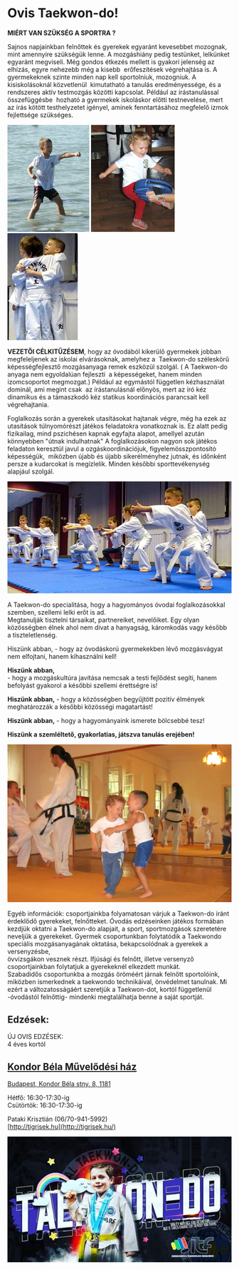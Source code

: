 # **Ovis Taekwon-do!**

**MIÉRT VAN SZÜKSÉG A SPORTRA ?**

Sajnos napjainkban felnőttek és gyerekek egyaránt kevesebbet mozognak, mint amennyire szükségük lenne. A mozgáshiány pedig testünket, lelkünket egyaránt megviseli. Még gondos étkezés mellett is gyakori jelenség az elhízás, egyre nehezebb még a kisebb  erőfeszítések végrehajtása is. A gyermekeknek szinte minden nap kell sportolniuk, mozogniuk. A kisiskolásoknál közvetlenül  kimutatható a tanulás eredményessége, és a rendszeres aktív testmozgás közötti kapcsolat. Például az írástanulással összefüggésbe  hozható a gyermekek iskoláskor előtti testnevelése, mert az írás kötött testhelyzetet igényel, aminek fenntartásához megfelelő izmok   
fejlettsége szükséges.

![](./images/ovi2.jpg)
![](./images/ovi.jpg)
![](./images/ovi3.jpg)

**VEZETŐI CÉLKITŰZÉSEM**, hogy az óvodából kikerülő gyermekek jobban megfeleljenek az iskolai elvárásoknak, amelyhez a  Taekwon-do széleskörű képességfejlesztő mozgásanyaga remek eszközül szolgál. ( A Taekwon-do anyaga nem egyoldalúan fejleszti  a képességeket, hanem minden izomcsoportot megmozgat.) Például az egymástól független kézhasználat dominál, ami megint csak  az írástanulásnál előnyös, mert az író kéz dinamikus és a támaszkodó kéz statikus koordinációs parancsait kell végrehajtania.

Foglalkozás során a gyerekek utasításokat hajtanak végre, még ha ezek az utasítások túlnyomórészt játékos feladatokra vonatkoznak is. Ez alatt pedig fizikailag, mind pszichésen kapnak egyfajta alapot, amellyel azután könnyebben "útnak indulhatnak" A foglalkozásokon nagyon sok játékos feladaton keresztül javul a ozgáskoordinációjuk, figyelemösszpontosító képességük,  miközben újabb és újabb sikerélményhez jutnak, és időnként persze a kudarcokat is megízlelik. Minden későbbi sporttevékenység alapjául szolgál.

![](./images/ovi5.jpg)

A Taekwon-do specialitása, hogy a hagyományos óvodai foglalkozásokkal szemben, szellemi lelki erőt is ad.  
Megtanulják tisztelni társaikat, partnereiket, nevelőiket. Egy olyan közösségben élnek ahol nem divat a hanyagság, káromkodás vagy később a tiszteletlenség.

Hiszünk abban, - hogy az óvodáskorú gyermekekben lévő mozgásvágyat nem elfojtani, hanem kihasználni kell!

**Hiszünk abban,**  
\- hogy a mozgáskultúra javítása nemcsak a testi fejlődést segíti, hanem befolyást gyakorol a későbbi szellemi érettségre is!

**Hiszünk abban,**
\- hogy a közösségben begyűjtött pozitív élmények meghatározzák a későbbi közösségi magatartást!

**Hiszünk abban,**
\- hogy a hagyományaink ismerete bölcsebbé tesz!

**Hiszünk a szemléltető, gyakorlatias, játszva tanulás erejében!**

![](./images/keeep.jpg)

Egyéb információk: csoportjainkba folyamatosan várjuk a Taekwon-do iránt érdeklődő gyerekeket, felnőtteket. Óvodás edzéseinken játékos formában kezdjük oktatni a Taekwon-do alapjait, a sport, sportmozgások szeretetére neveljük a gyerekeket. Gyermek csoportunkban folytatódik a Taekwondo speciális mozgásanyagának oktatása, bekapcsolódnak a gyerekek a versenyzésbe,   
övvizsgákon vesznek részt. Ifjúsági és felnőtt, illetve versenyző csoportjainkban folytatjuk a gyerekeknél elkezdett munkát.   
Szabadidős csoportunkba a mozgás öröméért járnak felnőtt sportolóink, miközben ismerkednek a taekwondo technikáival, önvédelmet tanulnak. Mi ezért a változatosságáért szeretjük a Taekwon-dot, kortól függetlenül -óvodástól felnőttig- mindenki megtalálhatja benne a saját sportját.

## Edzések:

ÚJ OVIS EDZÉSEK:  
4 éves kortól

## [Kondor Béla Művelődési ház](https://goo.gl/maps/kUoxGDxhr5qibZYK7)

[Budapest, Kondor Béla stny. 8, 1181](https://www.openstreetmap.org/?mlat=47.43941&mlon=19.16778#map=19/47.43941/19.16778)

Hétfő: 16:30-17:30-ig  
Csütörtök: 16:30-17:30-ig

Pataki Krisztián (06/70-941-5992)  
[http://tigrisek.hu](http://tigrisek.hu/)

![](./images/ovis.jpg)
